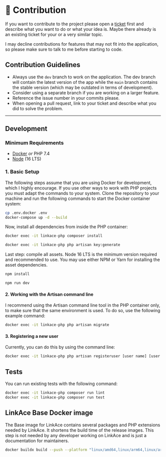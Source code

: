# :construction: Contribution

If you want to contribute to the project please open a [ticket](https://github.com/Kovah/LinkAce/issues) first and 
describe what you want to do or what your idea is. Maybe there already is an existing ticket for your or a very similar 
topic.

I may decline contributions for features that may not fit into the application, so please make sure to talk to me before
starting to code.


## Contribution Guidelines

* Always use the `dev` branch to work on the application. The dev branch will contain the latest version of the app
  while the `main` branch contains the stable version (which may be outdated in terms of development).
* Consider using a separate branch if you are working on a larger feature.
* Reference the issue number in your commits please.
* When opening a pull request, link to your ticket and describe what you did to solve the problem.


---


## Development

### Minimum Requirements

* [Docker](https://www.docker.com/products/docker-desktop) _or_ PHP 7.4
* [Node](https://nodejs.org/en/) (16 LTS)

### 1. Basic Setup

The following steps assume that you are using Docker for development, which I highly encourage. If you use other ways to work with PHP projects you must adapt the commands to your system. Clone the repository to your machine and run the following commands to start the Docker container system:

```bash
cp .env.docker .env
docker-compose up -d --build
```

Now, install all dependencies from inside the PHP container:

```bash
docker exec -it linkace-php composer install

docker exec -it linkace-php php artisan key:generate
```

Last step: compile all assets. Node 16 LTS is the minimum version required and recommended to use. You may use either NPM or Yarn for installing the asset dependencies.

```bash
npm install

npm run dev
```

#### 2. Working with the Artisan command line

I recommend using the Artisan command line tool in the PHP container only, to make sure that the same environment is  used. To do so, use the following example command:

```bash
docker exec -it linkace-php php artisan migrate
```

#### 3. Registering a new user

Currently, you can do this by using the command line:

```bash
docker exec -it linkace-php php artisan registeruser [user name] [user email]
```


## Tests

You can run existing tests with the following command:

```bash
docker exec -it linkace-php composer run lint
docker exec -it linkace-php composer run test
```


## LinkAce Base Docker image

The Base image for LinkAce contains several packages and PHP extensions needed by LinkAce. It shortens the build time of the release images. This step is not needed by any developer working on LinkAce and is just a documentation for maintainers.

```bash
docker buildx build --push --platform "linux/amd64,linux/arm64,linux/arm/v7" -t linkace/base-image:php-8.2-alpine -f resources/docker/dockerfiles/release-base.Dockerfile .
```
